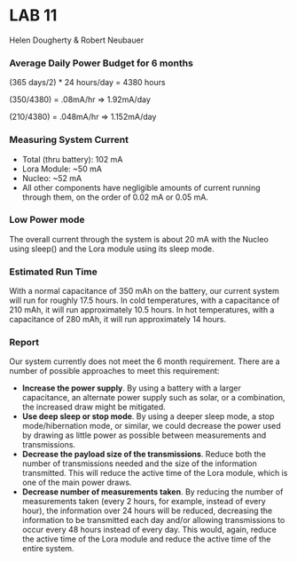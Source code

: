 # LAB 11
Helen Dougherty & Robert Neubauer

### Average Daily Power Budget for 6 months
(365 days/2) * 24 hours/day = 4380 hours

(350/4380) = .08mA/hr => 1.92mA/day

(210/4380) = .048mA/hr => 1.152mA/day
### Measuring System Current
- Total (thru battery): 102 mA
- Lora Module: ~50 mA
- Nucleo: ~52 mA
- All other components have negligible amounts of current running through them, on the order of 0.02 mA or 0.05 mA.

### Low Power mode
The overall current through the system is about 20 mA with the Nucleo using sleep() and the Lora module using its sleep mode.

### Estimated Run Time
With a normal capacitance of 350 mAh on the battery, our current system will run for roughly 17.5 hours. In cold temperatures, with a capacitance of 210 mAh, it will run approximately 10.5 hours. In hot temperatures, with a capacitance of 280 mAh, it will run approximately 14 hours.

### Report
Our system currently does not meet the 6 month requirement. There are a number of possible approaches to meet this requirement:

- **Increase the power supply**. By using a battery with a larger capacitance, an alternate power supply such as solar, or a combination, the increased draw might be mitigated.
- **Use deep sleep or stop mode**. By using a deeper sleep mode, a stop mode/hibernation mode, or similar, we could decrease the power used by drawing as little power as possible between measurements and transmissions.
- **Decrease the payload size of the transmissions**. Reduce both the number of transmissions needed and the size of the information transmitted. This will reduce the active time of the Lora module, which is one of the main power draws.
- **Decrease number of measurements taken**. By reducing the number of measurements taken (every 2 hours, for example, instead of every hour), the information over 24 hours will be reduced, decreasing the information to be transmitted each day and/or allowing transmissions to occur every 48 hours instead of every day. This would, again, reduce the active time of the Lora module and reduce the active time of the entire system.
